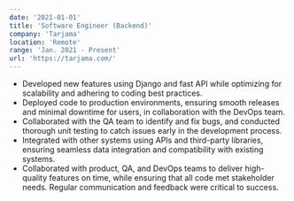 ```yaml
---
date: '2021-01-01'
title: 'Software Engineer (Backend)'
company: 'Tarjama'
location: 'Remote'
range: 'Jan. 2021 - Present'
url: 'https://tarjama.com/'
---
```


- Developed new features using Django and fast API while optimizing for scalability and adhering to coding best practices.
- Deployed code to production environments, ensuring smooth releases and minimal downtime for users, in collaboration with the DevOps
  team.
- Collaborated with the QA team to identify and fix bugs, and conducted thorough unit testing to catch issues early in the development process.
- Integrated with other systems using APIs and third-party libraries, ensuring seamless data integration and compatibility with existing systems.
- Collaborated with product, QA, and DevOps teams to deliver high-quality features on time, while ensuring that all code met stakeholder needs.
  Regular communication and feedback were critical to success.

